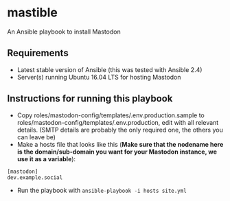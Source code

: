 # mastible
An Ansible playbook to install Mastodon

## Requirements

- Latest stable version of Ansible (this was tested with Ansible 2.4)
- Server(s) running Ubuntu 16.04 LTS for hosting Mastodon

## Instructions for running this playbook

- Copy roles/mastodon-config/templates/.env.production.sample to
  roles/mastodon-config/templates/.env.production, edit with all
  relevant details. (SMTP details are probably the only required one,
  the others you can leave be)
- Make a hosts file that looks like this (**Make sure that the nodename
  here is the domain/sub-domain you want for your Mastodon instance, we
  use it as a variable**):

```
[mastodon]
dev.example.social
```
- Run the playbook with `ansible-playbook -i hosts site.yml`
